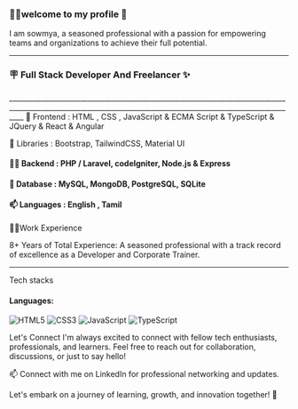 <h3>👩‍💻welcome to my profile 🫡</h3>

I am sowmya, a seasoned professional with a passion for empowering teams and organizations to achieve their full potential.
_______________________________________________________________________________________________________________________________________________________________
<h3>🪧 Full Stack Developer And Freelancer ✨</h3>
________________________________________________________________________________________________________________________________________________________________
 🔭 Frontend : HTML , CSS , JavaScript & ECMA Script & TypeScript & JQuery & React & Angular

 🌱 Libraries : Bootstrap, TailwindCSS, Material UI

#### 👨‍💻 Backend : PHP / Laravel, codeIgniter, Node.js & Express

#### 💬 Database : MySQL, MongoDB, PostgreSQL, SQLite

#### 📫 Languages : English , Tamil

👩‍💻Work Experience

8+ Years of Total Experience: A seasoned professional with a track record of excellence as a Developer and Corporate Trainer.
_________________________________________________________________________________________________________________________________________________________________
Tech stacks 
#### Languages:
![HTML5](https://img.shields.io/badge/html5-%23E34F26.svg?style=for-the-badge&logo=html5&logoColor=white)
![CSS3](https://img.shields.io/badge/css3-%231572B6.svg?style=for-the-badge&logo=css3&logoColor=white)
![JavaScript](https://img.shields.io/badge/javascript-%23323330.svg?style=for-the-badge&logo=javascript&logoColor=%23F7DF1E)
![TypeScript](https://img.shields.io/badge/typescript-%23007ACC.svg?style=for-the-badge&logo=typescript&logoColor=white)

Let's Connect
I'm always excited to connect with fellow tech enthusiasts, professionals, and learners. Feel free to reach out for collaboration, discussions, or just to say hello!

📫 Connect with me on LinkedIn for professional networking and updates.

Let's embark on a journey of learning, growth, and innovation together! 🚀
